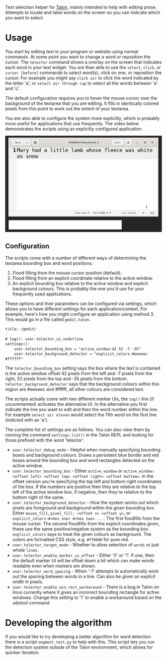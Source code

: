 Text selection helper for [Talon](https://talonvoice.com/), mainly intended to help with editing prose. Attempts to locate and label words on the screen so you can indicate which you want to select.

# Usage

You start by editing text in your program or website using normal commands. At some point you want to change a word or reposition the cursor. The `telector` command shows a overlay on the screen that indicates each word in your text widget. You are then able to use the `select`, `click`, or `cursor [before]` commands to select word(s), click on one, or reposition the cursor. For example you might say `click air` to click the word indicated by the letter 'a', or `select air through cap` to select all the words between 'a' and 'c'.

The default configuration requires you to hover the mouse cursor over the background of the textarea that you are editing. It fills in identically colored pixels from this point to work out the extent of your textarea.

You are also able to configure the system more explicitly, which is probably more useful for applications that use frequently. The video below demonstrates the scripts using an explicitly configured application.

![Video demonstrating telector](doc/demo.gif)

## Configuration

The scripts come with a number of different ways of determining the textarea bounding box and word positions:

1. Flood filling from the mouse cursor position (default).
2. Flood filling from an explicit coordinate relative to the active window.
3. An explicit bounding box relative to the active window and explicit background colours. This is probably the one you'd use for your frequently used applications.

These options and their parameters can be configured via settings, which allows you to have different settings for each application/context. For example, here's how you might configure an application using method 3. This would go in a file called `gedit.talon`.

    title: /gedit/
    -
    # tag(): user.telector_ui_underline
    settings():
        user.telector_bounding_box = "active_window:42 52 -7 -35"
        user.telector_background_detector = "explicit_colors:#eeeeec #ffffff"

The `telector_bounding_box` setting says the box where the text is contained is the active window offset 42 pixels from the left and -7 pixels from the right, 52 pixels from the top and -35 pixels from the bottom. `telector_background_detector` says that the background colours within this region are #eeeeec and #ffffff, all other colours are considered text.

The scripts actually come with two different marker UIs, the `tag()` line (if uncommented) activates the alternative UI. In the alternative you first indicate the line you want to edit and then the word number within the line. For example `select air eleven` would select the 11th word on the first line (indicted with an 'a').

The complete list of settings are as follows. You can also view them by running the command `settings.list()` in the Talon REPL and looking for those prefixed with the word 'telector'.

* `user.telector_debug_mode` - Helpful when manually specifying bounding boxes and background colours. Draws a persistent blue border and red boxes around the bounding box and word rectangles detected on the active window.
* `user.telector_bounding_box` - Either `active_window` or `active_window:<offset left> <offset top> <offset right> <offset bottom>`. In the offset version you're specifying the top left and bottom right coordinates of the box. If the numbers are positive then they are relative to the top left of the active window box, if negative, then they're relative to the bottom right of the same.
* `user.telector_background_detector` - How the system works out which pixels are foreground and background within the given bounding box. Either `mouse_fill`, `pixel_fill: <offset x> <offset y>`, or `explicit_colors:#<hex one> #<hex two> ...`. The first foodfills from the mouse cursor. The second floodfills from the explicit coordinates given, these use the same positive/negative system as the bounding box. `explicit_colors` says to treat the given colours as background. The colors are formatted CSS style, e.g. `#ff0000` for pure red.
* `user.telector_target_mode` - Whether to allow selection of `words` or just whole `lines`.
* `user.telector_enable_marker_ui_offset` - Either '0' or '1'. If one, then the default marker UI will be offset down a bit which can make words readable even when markers are shown.
* `user.telector_word_spacing` - When '-1' attempts to automatically work out the spacing between words in a line. Can also be given an explicit width in pixels.
* `user.telector_enable_win_rect_workaround` - There is a bug in Talon on linux currently where it gives an incorrect bounding rectangle for active windows. Change this setting to '1' to enable a workaround based on the xdotool command.

# Developing the algorithm

If you would like to try developing a better algorithm for word detection there is a script `segment_test.py` to help with this. This script lets you run the detection system outside of the Talon environment, which allows for quicker iteration.
